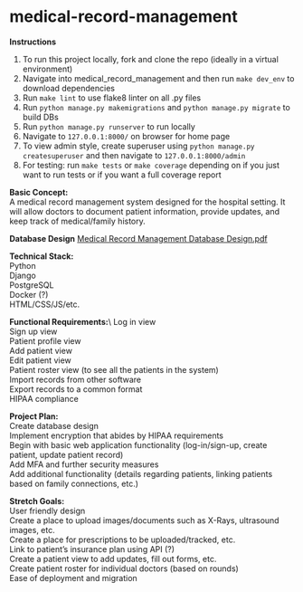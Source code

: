 # medical-record-management

**Instructions**
1. To run this project locally, fork and clone the repo (ideally in a virtual environment)
1. Navigate into medical_record_management and then run `make dev_env` to download dependencies
1. Run `make lint` to use flake8 linter on all .py files
1. Run `python manage.py makemigrations` and `python manage.py migrate` to build DBs
1. Run `python manage.py runserver` to run locally
1. Navigate to `127.0.0.1:8000/` on browser for home page
1. To view admin style, create superuser using `python manage.py createsuperuser` and then navigate to `127.0.0.1:8000/admin`
1. For testing: run `make tests` or `make coverage` depending on if you just want to run tests or if you want a full coverage report


**Basic Concept:**\
A medical record management system designed for the hospital setting. It will allow doctors to document patient information, provide updates, and keep track of medical/family history.

**Database Design**
[Medical Record Management Database Design.pdf](https://github.com/Michie740/medical-record-management/files/7165864/Medical.Record.Management.Database.Design.pdf)


**Technical Stack:** \
Python\
Django\
PostgreSQL\
Docker (?)\
HTML/CSS/JS/etc.

**Functional Requirements:**\ 
Log in view\
Sign up view\
Patient profile view\
Add patient view\
Edit patient view\
Patient roster view (to see all the patients in the system)\
Import records from other software\
Export records to a common format\
HIPAA compliance

**Project Plan:**\
Create database design\
Implement encryption that abides by HIPAA requirements\
Begin with basic web application functionality (log-in/sign-up, create patient, update patient record)\
Add MFA and further security measures\
Add additional functionality (details regarding patients, linking patients based on family connections, etc.)

**Stretch Goals:**\
User friendly design\
Create a place to upload images/documents such as X-Rays, ultrasound images, etc.\
Create a place for prescriptions to be uploaded/tracked, etc.\
Link to patient’s insurance plan using API (?)\
Create a patient view to add updates, fill out forms, etc.\
Create patient roster for individual doctors (based on rounds)\
Ease of deployment and migration
